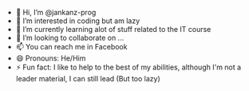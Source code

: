 - 👋 Hi, I’m @jankanz-prog
- 👀 I’m interested in coding but am lazy
- 🌱 I’m currently learning alot of stuff related to the IT course
- 💞️ I’m looking to collaborate on ...
- 📫 You can reach me in Facebook
- 😄 Pronouns: He/Him
- ⚡ Fun fact: I like to help to the best of my abilities, although I'm not a leader material, I can still lead (But too lazy)

<!---
jankanz-prog/jankanz-prog is a ✨ special ✨ repository because its `README.md` (this file) appears on your GitHub profile.
You can click the Preview link to take a look at your changes.
--->
